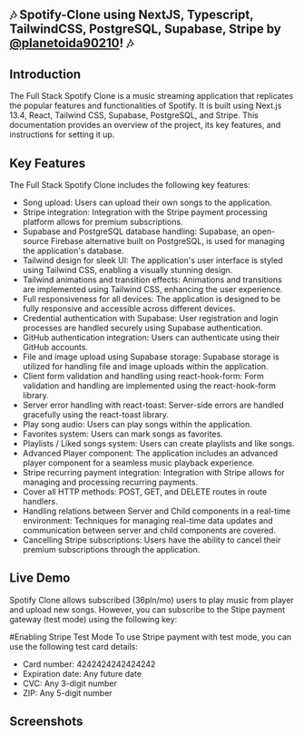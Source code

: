 ## 🎶 Spotify-Clone using NextJS, Typescript, TailwindCSS, PostgreSQL, Supabase, Stripe by [@planetoida90210](http://github.com/planetoida90210)! 🎶 


## Introduction
The Full Stack Spotify Clone is a music streaming application that replicates the popular features and functionalities of Spotify. 
It is built using Next.js 13.4, React, Tailwind CSS, Supabase, PostgreSQL, and Stripe. This documentation provides an overview of the project, 
its key features, and instructions for setting it up.

## Key Features
The Full Stack Spotify Clone includes the following key features:

- Song upload: Users can upload their own songs to the application.
- Stripe integration: Integration with the Stripe payment processing platform allows for premium subscriptions.
- Supabase and PostgreSQL database handling: Supabase, an open-source Firebase alternative built on PostgreSQL, is used for managing the application's database.
- Tailwind design for sleek UI: The application's user interface is styled using Tailwind CSS, enabling a visually stunning design.
- Tailwind animations and transition effects: Animations and transitions are implemented using Tailwind CSS, enhancing the user experience.
- Full responsiveness for all devices: The application is designed to be fully responsive and accessible across different devices.
- Credential authentication with Supabase: User registration and login processes are handled securely using Supabase authentication.
- GitHub authentication integration: Users can authenticate using their GitHub accounts.
- File and image upload using Supabase storage: Supabase storage is utilized for handling file and image uploads within the application.
- Client form validation and handling using react-hook-form: Form validation and handling are implemented using the react-hook-form library.
- Server error handling with react-toast: Server-side errors are handled gracefully using the react-toast library.
- Play song audio: Users can play songs within the application.
- Favorites system: Users can mark songs as favorites.
- Playlists / Liked songs system: Users can create playlists and like songs.
- Advanced Player component: The application includes an advanced player component for a seamless music playback experience.
- Stripe recurring payment integration: Integration with Stripe allows for managing and processing recurring payments.
- Cover all HTTP methods: POST, GET, and DELETE routes in route handlers.
- Handling relations between Server and Child components in a real-time environment: Techniques for managing real-time data updates and communication between server and child components are covered.
- Cancelling Stripe subscriptions: Users have the ability to cancel their premium subscriptions through the application.

## Live Demo
Spotify Clone allows subscribed (36pln/mo) users to play music from player and upload new songs. 
However, you can subscribe to the Stipe payment gateway (test mode) using the following key:

#Enabling Stripe Test Mode
To use Stripe payment with test mode, you can use the following test card details:

- Card number: 4242424242424242 
- Expiration date: Any future date 
- CVC: Any 3-digit number 
- ZIP: Any 5-digit number

## Screenshots
